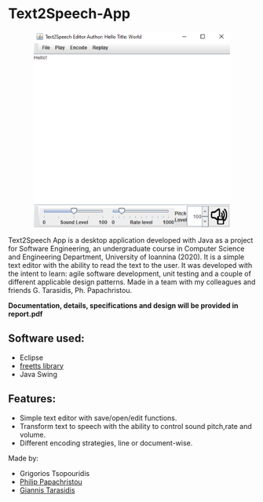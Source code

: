 # Text2Speech-App
<p align="center">
  <img width="400" height="400" src="/Screenshots/image.png">
</p>

Text2Speech App is a desktop application developed with Java as a project for Software Engineering, an undergraduate course in Computer Science and Engineering Department, University of Ioannina (2020). It is a simple text editor with the ability to read the text to the user. It was developed with the intent to learn: agile software development, unit testing and a couple of different applicable design patterns. Made in a team with my colleagues  and friends G. Tarasidis, Ph. Papachristou.

__Documentation, details, specifications and design will be provided in report.pdf__

## Software used:
* Eclipse
* [freetts library](https://freetts.sourceforge.io/)
* Java Swing

## Features:
* Simple text editor with save/open/edit functions.
* Transform text to speech with the ability to control sound pitch,rate and volume.
* Different encoding strategies, line or document-wise.

Made by:
* Grigorios Tsopouridis
* [Philip Papachristou](https://github.com/ppapahr)
* [Giannis Tarasidis](https://github.com/giannistar)

